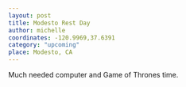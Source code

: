 ```yaml
---
layout: post
title: Modesto Rest Day
author: michelle
coordinates: -120.9969,37.6391
category: "upcoming"
place: Modesto, CA
---
```


Much needed computer and Game of Thrones time.